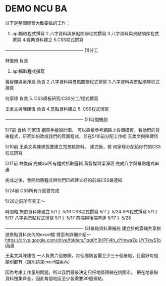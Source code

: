 # DEMO      NCU BA
以下是整個專案大致要做的工作：
1. api抓取程式撰寫
2.八字資料與景點關聯程式撰寫
3.八字資料與景點順序程式撰寫
4.經典資料建立
5.CSS程式撰寫

——————————————————
(1)分工

林俊甫 負責 
1. api抓取程式撰寫

黃智傑與梁淨涵 負責
2.八字資料與景點關聯程式撰寫
3.八字資料與景點順序程式撰寫

何家瑋 負責
5. CSS模板研究/CSS分工/程式撰寫

王柔文與陳建恆 負責
4.景點資料建立
5. CSS程式撰寫


——————————————————
(2)時間規劃

5/7前
會給 何家瑋  網頁手繪設計圖。
可以直接參考網路上各個模板，看他們的背後程式，研究如何改成我們的頁面程式，並在5/10前分配工作給 王柔文與陳建恆

5/10前 
王柔文與陳建恆要建立完景點資料。
建完後，做 何家瑋分配給你們的CSS程式撰寫


5/17前 
林俊甫 完成api所有程式抓取邏輯 
黃智傑與梁淨涵  完成八字與景點程式串連

完成之後，會開始將程式與你們已經建立好的前端CSS做連結

5/24前
CSS所有介面要完成

5/28之前所有完工～ 

時間軸
旅遊資料庫建立 5/1 》5/10
CSS程式撰寫 5/7 》5/24
API程式撰寫 5/1 》 5/17
八字與景點程式撰寫 5/1 》5/17
前端與後端串連 5/17 》5/28

——————————————————
(3)景點資料庫補充
建立於的雲端共享旅遊景點資料夾內的excel檔 裡面有詳細介紹～
https://drive.google.com/drive/folders/1qg0Y3HPFj4h_dYmwaZejUYTkwS1bdg9i

王柔文與陳建恆  一人負責六個鄉鎮，每個鄉鎮各需至少三十個景點，且最好每個類別都有（類別請見excel檔案內）

因為考慮工作量的問題，所以我們最後決定只把地區限縮在桃園市。
把在地景點資料搜集齊全，因此每個地區至少各需要30個景點。

